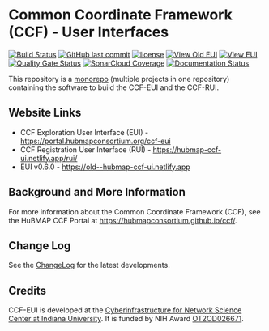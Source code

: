 # Common Coordinate Framework (CCF) - User Interfaces

[![Build Status](https://travis-ci.com/hubmapconsortium/ccf-ui.svg?branch=develop)](https://travis-ci.com/hubmapconsortium/ccf-ui)
[![GitHub last commit](https://img.shields.io/github/last-commit/hubmapconsortium/ccf-ui.svg)](https://github.com/hubmapconsortium/ccf-ui/commits/develop)
[![license](https://img.shields.io/github/license/mashape/apistatus.svg)](LICENSE)
[![View Old EUI](https://img.shields.io/badge/old_EUI-online-brightgreen.svg)](https://hubmapconsortium.github.io/ccf-ui/)
[![View EUI](https://img.shields.io/badge/EUI-online-brightgreen.svg)](https://portal.hubmapconsortium.org/ccf-eui)
[![Quality Gate Status](https://sonarcloud.io/api/project_badges/measure?project=hubmapconsortium_ccf-ui&metric=alert_status)](https://sonarcloud.io/dashboard?id=hubmapconsortium_ccf-ui)
[![SonarCloud Coverage](https://sonarcloud.io/api/project_badges/measure?project=hubmapconsortium_ccf-ui&metric=coverage)](https://sonarcloud.io/component_measures/metric/coverage/list?id=hubmapconsortium_ccf-ui)
[![Documentation Status](https://cdn.jsdelivr.net/gh/hubmapconsortium/ccf-ui@staging/docs/images/coverage-badge-documentation.svg)](https://hubmap-ccf-ui.netlify.com/docs/index.html)

This repository is a [monorepo](https://en.wikipedia.org/wiki/Monorepo) (multiple projects in one repository) containing the software to build the CCF-EUI and the CCF-RUI.

## Website Links

* CCF Exploration User Interface (EUI) - <https://portal.hubmapconsortium.org/ccf-eui>
* CCF Registration User Interface (RUI) - <https://hubmap-ccf-ui.netlify.app/rui/>
* EUI v0.6.0 - <https://old--hubmap-ccf-ui.netlify.app>

## Background and More Information

For more information about the Common Coordinate Framework (CCF), see the HuBMAP CCF Portal at <https://hubmapconsortium.github.io/ccf/>.

## Change Log

See the [ChangeLog](CHANGELOG.md) for the latest developments.

## Credits

CCF-EUI is developed at the [Cyberinfrastructure for Network Science Center at Indiana University](http://cns.iu.edu/). It is funded by NIH Award [OT2OD026671](https://projectreporter.nih.gov/project_info_description.cfm?aid=9687220").
